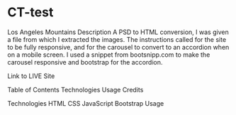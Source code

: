 # CT-test
Los Angeles Mountains
Description
A PSD to HTML conversion, I was given a file from which I extracted the images. The instructions called for the site to be fully responsive, and for the carousel to convert to an accordion when on a mobile screen. I used a snippet from bootsnipp.com to make the carousel responsive and bootstrap for the accordion.

Link to LIVE Site

Table of Contents
Technologies
Usage
Credits

Technologies
HTML
CSS
JavaScript
Bootstrap
Usage
